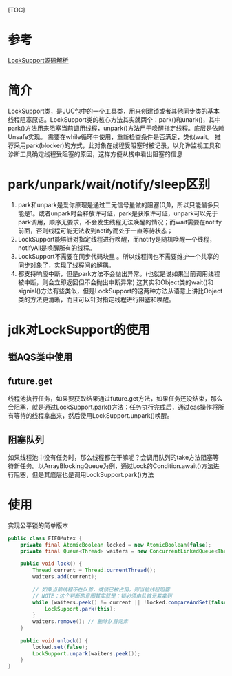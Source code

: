 [TOC]
# 参考
[LockSupport源码解析](https://cloud.tencent.com/developer/article/1198491)
# 简介
LockSupport类，是JUC包中的一个工具类，用来创建锁或者其他同步类的基本线程阻塞原语。LockSupport类的核心方法其实就两个：park()和unark()，其中park()方法用来阻塞当前调用线程，unpark()方法用于唤醒指定线程。底层是依赖Unsafe实现。
需要在while循环中使用，重新检查条件是否满足，类似wait。
推荐采用park(blocker)的方式，此对象在线程受阻塞时被记录，以允许监视工具和诊断工具确定线程受阻塞的原因，这样方便从栈中看出阻塞的信息
# park/unpark/wait/notify/sleep区别
1. park和unpark是爱你原理是通过二元信号量做的阻塞(0,1)，所以只能最多只能是1。或者unpark时会释放许可证，park是获取许可证，unpark可以先于park调用，顺序无要求，不会发生线程无法唤醒的情况；而wait需要在notify前面，否则线程可能无法收到notify而处于一直等待状态；
2. LockSupport能够针对指定线程进行唤醒，而notify是随机唤醒一个线程，notifyAll是唤醒所有的线程。
3. LockSupport不需要在同步代码块里 。所以线程间也不需要维护一个共享的同步对象了，实现了线程间的解耦。
4. 都支持响应中断，但是park方法不会抛出异常。(也就是说如果当前调用线程被中断，则会立即返回但不会抛出中断异常)
这其实和Object类的wait()和signial()方法有些类似，但是LockSupport的这两种方法从语意上讲比Object类的方法更清晰，而且可以针对指定线程进行阻塞和唤醒。
# jdk对LockSupport的使用
## 锁AQS类中使用
## future.get
线程池执行任务，如果要获取结果通过future.get方法，如果任务还没结束，那么会阻塞，就是通过LockSupport.park()方法；任务执行完成后，通过cas操作将所有等待的线程拿出来，然后使用LockSupport.unpark()唤醒。
## 阻塞队列
如果线程池中没有任务时，那么线程都在干嘛呢？会调用队列的take方法阻塞等待新任务。以ArrayBlockingQueue为例，通过Lock的Condition.await()方法进行阻塞，但是其底层也是调用LockSupport.park()方法
# 使用
实现公平锁的简单版本

```java
public class FIFOMutex {
    private final AtomicBoolean locked = new AtomicBoolean(false);
    private final Queue<Thread> waiters = new ConcurrentLinkedQueue<Thread>();
 
    public void lock() {
        Thread current = Thread.currentThread();
        waiters.add(current);
 
        // 如果当前线程不在队首，或锁已被占用，则当前线程阻塞
        // NOTE：这个判断的意图其实就是：锁必须由队首元素拿到
        while (waiters.peek() != current || !locked.compareAndSet(false, true)) {
            LockSupport.park(this);
        }
        waiters.remove(); // 删除队首元素
    }
 
    public void unlock() {
        locked.set(false);
        LockSupport.unpark(waiters.peek());
    }
}
```